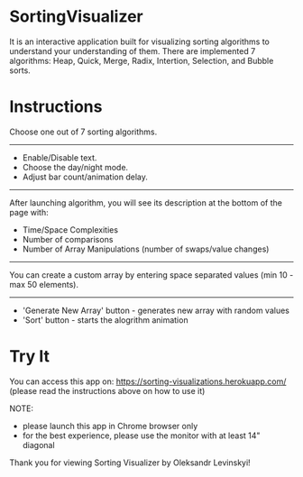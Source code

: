 # SortingVisualizer
It is an interactive application built for visualizing sorting algorithms to understand your understanding of them. There are implemented 7 algorithms: Heap, Quick, Merge, Radix, Intertion, Selection, and Bubble sorts.


# Instructions
Choose one out of 7 sorting algorithms.

---

* Enable/Disable text.
* Choose the day/night mode.
* Adjust bar count/animation delay.

---

After launching algorithm, you will see its description at the bottom of the page with:
* Time/Space Complexities
* Number of comparisons
* Number of Array Manipulations (number of swaps/value changes)

---

You can create a custom array by entering space separated values (min 10 - max 50 elements).

---

* 'Generate New Array' button - generates new array with random values
* 'Sort' button - starts the alogrithm animation

# Try It
You can access this app on: https://sorting-visualizations.herokuapp.com/ (please read the instructions above on how to use it)

NOTE:
* please launch this app in Chrome browser only
* for the best experience, please use the monitor with at least 14" diagonal

Thank you for viewing Sorting Visualizer by Oleksandr Levinskyi!
